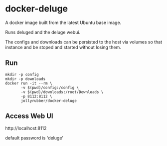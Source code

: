 # docker-deluge

A docker image built from the latest Ubuntu base image.

Runs deluged and the deluge webui.

The configs and downloads can be persisted to the host via volumes so that instance and be stoped and started without losing them.

## Run
```
mkdir -p config
mkdir -p downloads
docker run -it --rm \
       -v $(pwd)/config:/config \
       -v $(pwd)/downloads:/root/Downloads \
       -p 8112:8112 \
       jollyrubber/docker-deluge
```

## Access Web UI

http://localhost:8112

default password is 'deluge'